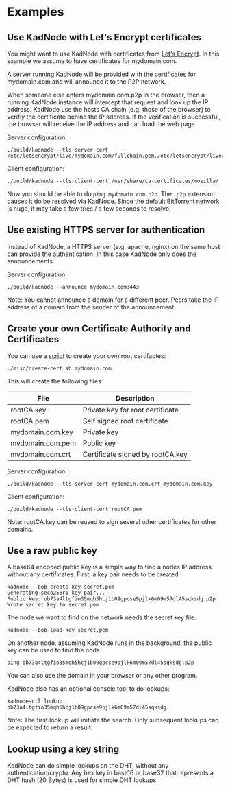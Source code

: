 # Examples

## Use KadNode with Let's Encrypt certificates

You might want to use KadNode with certificates from [Let's Encrypt](https://letsencrypt.org/). In this example we assume to have certificates for mydomain.com.

A server running KadNode will be provided with the certificates for mydomain.com and will announce it to the P2P network.

When someone else enters mydomain.com.p2p in the browser, then a running KadNode instance will intercept that request and look up the IP address. KadNode use the hosts CA chain (e.g. those of the browser) to verifiy the certificate behind the IP address. If the verification is successful, the browser will receive the IP address and can load the web page.

Server configuration:
```  
./build/kadnode --tls-server-cert /etc/letsencrypt/live/mydomain.com/fullchain.pem,/etc/letsencrypt/live/mydomain.com/privkey.pem
```

Client configuration:
```  
./build/kadnode --tls-client-cert /usr/share/ca-certificates/mozilla/
```

Now you should be able to do `ping mydomain.com.p2p`. The `.p2p` extension causes it do be resolved via KadNode. Since the default BitTorrent network is huge, it may take a few tries / a few seconds to resolve.

## Use existing HTTPS server for authentication

Instead of KadNode, a HTTPS server (e.g. apache, nginx) on the same host can provide the authentication. In this case KadNode only does the announcements:

Server configuration:
```  
./build/kadnode --announce mydomain.com:443
```

Note: You cannot announce a domain for a different peer. Peers take the IP address of a domain from the sender of the announcement.

## Create your own Certificate Authority and Certificates

You can use a [script](create-cert.sh) to create your own root certifactes:

```
./misc/create-cert.sh mydomain.com
```

This will create the following files:

File             | Description
-----------------|---------------------------------
rootCA.key       | Private key for root certificate
rootCA.pem       | Self signed root certificate
mydomain.com.key | Private key
mydomain.com.pem | Public key
mydomain.com.crt | Certificate signed by rootCA.key

Server configuration:
```
./build/kadnode --tls-server-cert mydomain.com.crt,mydomain.com.key
```

Client configuration:
```  
./build/kadnode --tls-client-cert rootCA.pem
```

Note: rootCA.key can be reused to sign several other certificates for other domains.

## Use a raw public key

A base64 encoded public key is a simple way to find a nodes IP address without any certificates.
First, a key pair needs to be created:

```
kadnode --bob-create-key secret.pem
Generating secp256r1 key pair...
Public key: ob73a4ltgfio35mqh5hcj1b09gpcse9pjlk6m09m57dl45sqksdg.p2p
Wrote secret key to secret.pem
```

The node we want to find on the network needs the secret key file:

```
kadnode --bob-load-key secret.pem
```

On another node, assuming KadNode runs in the background, the public key can be used to find the node.

```
ping ob73a4ltgfio35mqh5hcj1b09gpcse9pjlk6m09m57dl45sqksdg.p2p
```

You can also use the domain in your browser or any other program.

KadNode also has an optional console tool to do lookups:

```
kadnode-ctl lookup ob73a4ltgfio35mqh5hcj1b09gpcse9pjlk6m09m57dl45sqksdg
```

Note: The first lookup will initiate the search. Only subsequent lookups can be expected to return a result.

## Lookup using a key string

KadNode can do simple lookups on the DHT, without any authentication/crypto. Any hex key in base16 or base32 that represents a DHT hash (20 Bytes) is used for simple DHT lookups.
